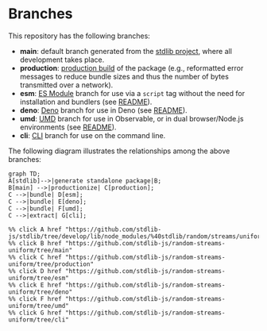 <!--

@license Apache-2.0

Copyright (c) 2023 The Stdlib Authors.

Licensed under the Apache License, Version 2.0 (the "License");
you may not use this file except in compliance with the License.
You may obtain a copy of the License at

    http://www.apache.org/licenses/LICENSE-2.0

Unless required by applicable law or agreed to in writing, software
distributed under the License is distributed on an "AS IS" BASIS,
WITHOUT WARRANTIES OR CONDITIONS OF ANY KIND, either express or implied.
See the License for the specific language governing permissions and
limitations under the License.

-->

# Branches

This repository has the following branches:

-   **main**: default branch generated from the [stdlib project][stdlib-url], where all development takes place.
-   **production**: [production build][production-url] of the package (e.g., reformatted error messages to reduce bundle sizes and thus the number of bytes transmitted over a network).
-   **esm**: [ES Module][esm-url] branch for use via a `script` tag without the need for installation and bundlers (see [README][esm-readme]).
-   **deno**: [Deno][deno-url] branch for use in Deno (see [README][deno-readme]).
-   **umd**: [UMD][umd-url] branch for use in Observable, or in dual browser/Node.js environments (see [README][umd-readme]).
-   **cli**: [CLI][cli-url] branch for use on the command line.

The following diagram illustrates the relationships among the above branches:

```mermaid
graph TD;
A[stdlib]-->|generate standalone package|B;
B[main] -->|productionize| C[production];
C -->|bundle| D[esm];
C -->|bundle| E[deno];
C -->|bundle| F[umd];
C -->|extract| G[cli];

%% click A href "https://github.com/stdlib-js/stdlib/tree/develop/lib/node_modules/%40stdlib/random/streams/uniform"
%% click B href "https://github.com/stdlib-js/random-streams-uniform/tree/main"
%% click C href "https://github.com/stdlib-js/random-streams-uniform/tree/production"
%% click D href "https://github.com/stdlib-js/random-streams-uniform/tree/esm"
%% click E href "https://github.com/stdlib-js/random-streams-uniform/tree/deno"
%% click F href "https://github.com/stdlib-js/random-streams-uniform/tree/umd"
%% click G href "https://github.com/stdlib-js/random-streams-uniform/tree/cli"
```

[stdlib-url]: https://github.com/stdlib-js/stdlib/tree/develop/lib/node_modules/%40stdlib/random/streams/uniform
[production-url]: https://github.com/stdlib-js/random-streams-uniform/tree/production
[deno-url]: https://github.com/stdlib-js/random-streams-uniform/tree/deno
[deno-readme]: https://github.com/stdlib-js/random-streams-uniform/blob/deno/README.md
[umd-url]: https://github.com/stdlib-js/random-streams-uniform/tree/umd
[umd-readme]: https://github.com/stdlib-js/random-streams-uniform/blob/umd/README.md
[esm-url]: https://github.com/stdlib-js/random-streams-uniform/tree/esm
[esm-readme]: https://github.com/stdlib-js/random-streams-uniform/blob/esm/README.md
[cli-url]: https://github.com/stdlib-js/random-streams-uniform/tree/cli